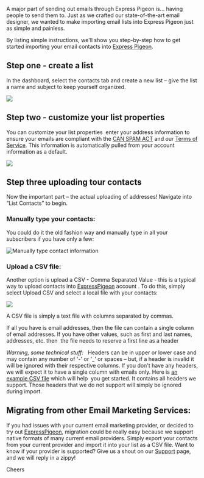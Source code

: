 A major part of sending out emails through Express Pigeon is... having
people to send them to. Just as we crafted our state-of-the-art email
designer, we wanted to make importing email lists into Express Pigeon
just as simple and painless.

By listing simple
instructions, we&apos;ll show you step-by-step how to get started importing
your email contacts into [Express Pigeon](http://expresspigeon.com).

## Step one - create a list

In the dashboard, select the contacts
tab and create a new list – give the list a name and subject to keep
yourself organized.

![](/blog/images/2012/scr_1.png)


## Step two - customize your list properties

You can customize your list properties  enter
your address information to ensure your emails are compliant
with the [CAN SPAM ACT](http://business.ftc.gov/documents/bus61-can-spam-act-compliance-guide-business/)
and our [Terms of Service](https://expresspigeon.com/terms). This information
is automatically pulled from your account information as a default.

![](/blog/images/2012/scr_2.png)


## Step three uploading tour contacts

Now the important part – the actual uploading of addresses!
Navigate into “List Contacts” to begin.

### Manually type your contacts:

You could do it the old fashion way and manually type in all your subscribers if you have only a few:

![Manually type contact information](/blog/images/2012/scr_3.png "Manually type contact information")

### Upload a CSV file:

Another option is upload a CSV - Comma Separated Value - this is a
typical way to upload contacts into [ExpressPigeon](http://expresspigeon.com) account . To
do this, simply select Upload CSV and select a local file with your
contacts:

![](/blog/images/2012/scr_4.png)

A CSV file is simply a text file with columns separated by commas.

If all you have is email addresses, then the file can contain a single
column of email addresses. If you have other values, such as first and
last names, addresses, etc. then  the file needs to reserve a first line
as a header

*Warning, some technical stuff:*   Headers can be in upper or lower case
and may contain any number of &apos;-&apos; or &apos;\_&apos; or spaces – but, if a header
is invalid it will be ignored with their respective columns. If you
don&apos;t have any headers, we will expect it to have a single column with
emails only. Here is [an example CSV file](/blog/resources/contacts.csv) which will help  you get
started. It contains all headers we support. Those headers that we do
not support will simply be ignored during import.

## Migrating from other Email Marketing Services:

If you had issues with your current email marketing provider, or decided
to try out [ExpressPigeon](http://expresspigeon.com), migration could be really easy because we
support native formats of many current email providers. Simply export
your contacts from your current provider and import it into your list as
a CSV file. Want to know if your provider is supported? Give us a shout
on our [Support](http://expresspigeon.com/support) page, and we will reply in a zippy!

Cheers